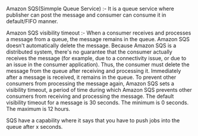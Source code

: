 Amazon SQS(Simmple Queue Service) :- 
It is a queue service where publisher can post the message and consumer can consume it in default/FIFO manner.

Amazon SQS visibility timeout :- 
When a consumer receives and processes a message from a queue, the message remains in the queue. Amazon SQS doesn't automatically delete the message. Because Amazon SQS is a 
distributed system, there's no guarantee that the consumer actually receives the message (for example, due to a connectivity issue, or due to an issue in the consumer
application). Thus, the consumer must delete the message from the queue after receiving and processing it. 
Immediately after a message is received, it remains in the queue. To prevent other consumers from processing the message again, Amazon SQS sets a visibility timeout, a period 
of time during which Amazon SQS prevents other consumers from receiving and processing the message. The default visibility timeout for a message is 30 seconds. The minimum is 0
seconds. The maximum is 12 hours.

SQS have a capability where it says that you have to push jobs into the queue after x seconds.